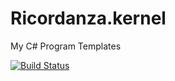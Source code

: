 # Ricordanza.kernel
My C# Program Templates

[![Build Status](https://travis-ci.org/Ricordanza/Ricordanza.kernel.svg?branch=master)](https://travis-ci.org/Ricordanza/Ricordanza.kernel)
